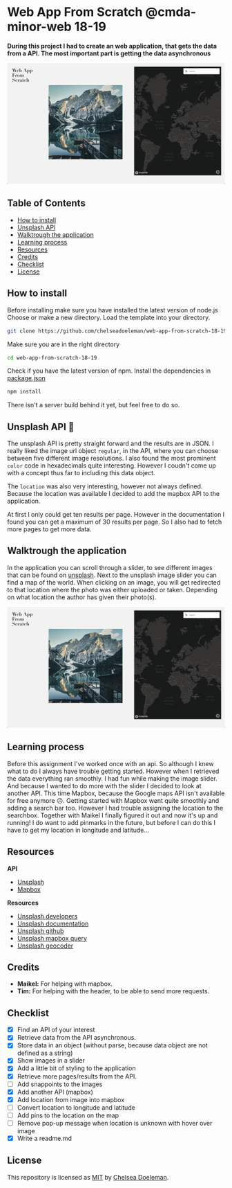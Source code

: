 # Web App From Scratch @cmda-minor-web 18-19

**During this project I had to create an web application, that gets the data from a API. The most important part is getting the data asynchronous**

![Unsplash API](docs/app.png)


## Table of Contents
* [How to install](#how-to-install) 
* [Unsplash API](#unsplash-api)
* [Walktrough the application](#walk-trough-the-application) 
* [Learning process](#learning-process)
* [Resources](#resources)
* [Credits](#credits)
* [Checklist](#checklist)
* [License](#license)

## How to install

Before installing make sure you have installed the latest version of node.js
Choose or make a new directory.
Load the template into your directory.
```bash
git clone https://github.com/chelseadoeleman/web-app-from-scratch-18-19.git
```

Make sure you are in the right directory 
```bash
cd web-app-from-scratch-18-19
```

Check if you have the latest version of npm.
Install the dependencies in [package.json](./client/package.json)
```bash
npm install
```

There isn't a server build behind it yet, but feel free to do so. 

## Unsplash API 🐒

The unsplash API is pretty straight forward and the results are in JSON. I really liked the image url object ```regular```, in the API, where you can choose between five different image resolutions. I also found the most prominent ```color``` code in hexadecimals quite interesting. However I coudn't come up with a concept thus far to including this data object. 

The ```location``` was also very interesting, however not always defined. Because the location was available I decided to add the mapbox API to the application. 

At first I only could get ten results per page. However in the documentation I found you can get a maximum of 30 results per page. So I also had to fetch more pages to get more data.


## Walktrough the application

In the application you can scroll through a slider, to see different images that can be found on [unsplash](https://unsplash.com/). Next to the unsplash image slider you can find a map of the world. When clicking on an image, you will get redirected to that location where the photo was either uploaded or taken. Depending on what location the author has given their photo(s). 

![The Application](docs/app.png)

## Learning process

Before this assignment I've worked once with an api. So although I knew what to do I always have trouble getting started. However when I retrieved the data everything ran smoothly. I had fun while making the image slider. And because I wanted to do more with the slider I decided to look at another API. This time Mapbox, because the Google maps API isn't available for free anymore ☹️. Getting started with Mapbox went quite smoothly and adding a search bar too. However I had trouble assigning the location to the searchbox. Together with Maikel I finally figured it out and now it's up and running! I do want to add pinmarks in the future, but before I can do this I have to get my location in longitude and latitude... 


## Resources

**API**
* [Unsplash](https://unsplash.com/developers)
* [Mapbox](https://www.mapbox.com/)

**Resources**
* [Unsplash developers](https://unsplash.com/developers)
* [Unsplash documentation](https://unsplash.com/documentation)
* [Unsplash github](https://github.com/unsplash/unsplash-js)
* [Unsplash mapbox query](https://github.com/mapbox/mapbox-gl-geocoder/blob/master/API.md#query)
* [Unsplash geocoder](https://docs.mapbox.com/mapbox-gl-js/example/mapbox-gl-geocoder/)

## Credits

*   **Maikel:** For helping with mapbox.
*   **Tim:** For helping with the header, to be able to send more requests.

## Checklist
- [x] Find an API of your interest
- [x] Retrieve data from the API asynchronous. 
- [x] Store data in an object (without parse, because data object are not defined as a string)
- [x] Show images in a slider
- [x] Add a little bit of styling to the application
- [x] Retrieve more pages/results from the API. 
- [ ]   Add snappoints to the images
- [x] Add another API (mapbox)
- [x] Add location from image into mapbox
- [ ]   Convert location to longitude and latitude
- [ ]   Add pins to the location on the map
- [ ]   Remove pop-up message when location is unknown with hover over image
- [x] Write a readme.md

## License
This repository is licensed as [MIT](LICENSE) by [Chelsea Doeleman](https://github.com/chelseadoeleman).
